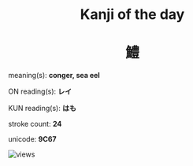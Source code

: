 <h1 align="center">Kanji of the day</h1>
<h1 align="center">鱧</h1>
<p align="left">meaning(s): <b>conger, sea eel</b></p>
<p align="left">ON reading(s): <b>レイ</b></p>
<p align="left">KUN reading(s): <b>はも</b></p>
<p align="left">stroke count: <b>24</b></p>
<p align="left">unicode: <b>9C67</b></p>
<p align="left"><img src="https://komarev.com/ghpvc/?username=tristanwagner-kanjioftheday&label=Views&color=0e75b6&style=flat" alt="views"/></p>
